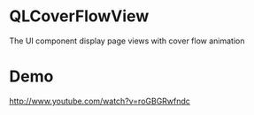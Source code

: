 QLCoverFlowView
===============

The UI component display page views with cover flow animation 

Demo
===============
http://www.youtube.com/watch?v=roGBGRwfndc
